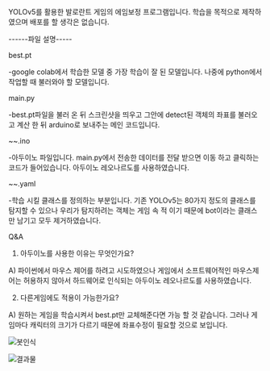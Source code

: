 YOLOv5를 활용한 발로란트 게임의 에임보정 프로그램입니다.
학습을 목적으로 제작하였으며 배포를 할 생각은 없습니다.

------파일 설명-----

best.pt

-google colab에서 학습한 모델 중 가장 학습이 잘 된 모델입니다. 나중에 python에서 작업할 때 불러와야 할 모델입니다.


main.py

-best.pt파일을 불러 온 뒤 스크린샷을 띄우고 그안에 detect된 객체의 좌표를 불러오고 계산 한 뒤 arduino로 보내주는 메인 코드입니다.


~~.ino

-아두이노 파일입니다. main.py에서 전송한 데이터를 전달 받으면 이동 하고 클릭하는 코드가 들어있습니다.
아두이노 레오나르도를 사용하였습니다.

~~.yaml

-학습 시킬 클래스를 정의하는 부분입니다. 기존 YOLOv5는 80가지 정도의 클래스를 탐지할 수 있으나 우리가 탐지하려는 객체는 게임 속 적 이기 때문에 bot이라는 
클래스만 남기고 모두 제거하였습니다. 

Q&A
1. 아두이노를 사용한 이유는 무엇인가요?

A) 파이썬에서 마우스 제어를 하려고 시도하였으나 게임에서 소프트웨어적인 마우스제어는 허용하지 않아서 하드웨어로 인식되는 아두이노 레오나르도를 사용하였습니다.

2. 다른게임에도 적용이 가능한가요?

A) 원하는 게임을 학습시켜서 best.pt만 교체해준다면 가능 할 것 같습니다. 그러나 게임마다 캐릭터의 크기가 다르기 때문에 좌표수정이 필요할 것으로 보입니다.

![봇인식](https://user-images.githubusercontent.com/62214011/212617776-92759dc0-f086-46f5-8c5a-ba174292a2cc.gif)

![결과물](https://user-images.githubusercontent.com/62214011/212617258-9a14d090-6225-4999-ae74-d3d1c6f3527f.gif)
